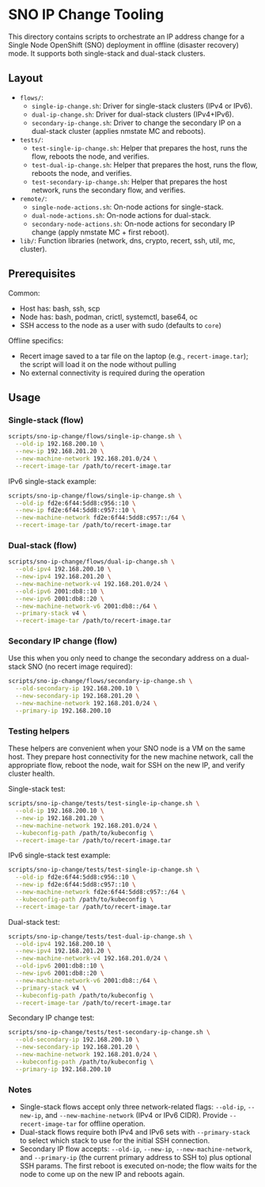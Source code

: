 # SNO IP Change Tooling

This directory contains scripts to orchestrate an IP address change for a Single Node OpenShift (SNO) deployment in offline (disaster recovery) mode. It supports both single-stack and dual-stack clusters.

## Layout

- `flows/`:
  - `single-ip-change.sh`: Driver for single-stack clusters (IPv4 or IPv6).
  - `dual-ip-change.sh`: Driver for dual-stack clusters (IPv4+IPv6).
  - `secondary-ip-change.sh`: Driver to change the secondary IP on a dual-stack cluster (applies nmstate MC and reboots).
- `tests/`:
  - `test-single-ip-change.sh`: Helper that prepares the host, runs the flow, reboots the node, and verifies.
  - `test-dual-ip-change.sh`: Helper that prepares the host, runs the flow, reboots the node, and verifies.
  - `test-secondary-ip-change.sh`: Helper that prepares the host network, runs the secondary flow, and verifies.
- `remote/`:
  - `single-node-actions.sh`: On-node actions for single-stack.
  - `dual-node-actions.sh`: On-node actions for dual-stack.
  - `secondary-node-actions.sh`: On-node actions for secondary IP change (apply nmstate MC + first reboot).
- `lib/`: Function libraries (network, dns, crypto, recert, ssh, util, mc, cluster).

## Prerequisites

Common:
- Host has: bash, ssh, scp
- Node has: bash, podman, crictl, systemctl, base64, oc
- SSH access to the node as a user with sudo (defaults to `core`)

Offline specifics:
- Recert image saved to a tar file on the laptop (e.g., `recert-image.tar`); the script will load it on the node without pulling
- No external connectivity is required during the operation

## Usage

### Single-stack (flow)

```bash
scripts/sno-ip-change/flows/single-ip-change.sh \
  --old-ip 192.168.200.10 \
  --new-ip 192.168.201.20 \
  --new-machine-network 192.168.201.0/24 \
  --recert-image-tar /path/to/recert-image.tar
```

IPv6 single-stack example:

```bash
scripts/sno-ip-change/flows/single-ip-change.sh \
  --old-ip fd2e:6f44:5dd8:c956::10 \
  --new-ip fd2e:6f44:5dd8:c957::10 \
  --new-machine-network fd2e:6f44:5dd8:c957::/64 \
  --recert-image-tar /path/to/recert-image.tar
```

### Dual-stack (flow)

```bash
scripts/sno-ip-change/flows/dual-ip-change.sh \
  --old-ipv4 192.168.200.10 \
  --new-ipv4 192.168.201.20 \
  --new-machine-network-v4 192.168.201.0/24 \
  --old-ipv6 2001:db8::10 \
  --new-ipv6 2001:db8::20 \
  --new-machine-network-v6 2001:db8::/64 \
  --primary-stack v4 \
  --recert-image-tar /path/to/recert-image.tar
```

### Secondary IP change (flow)

Use this when you only need to change the secondary address on a dual-stack SNO (no recert image required):

```bash
scripts/sno-ip-change/flows/secondary-ip-change.sh \
  --old-secondary-ip 192.168.200.10 \
  --new-secondary-ip 192.168.201.20 \
  --new-machine-network 192.168.201.0/24 \
  --primary-ip 192.168.200.10
```

### Testing helpers

These helpers are convenient when your SNO node is a VM on the same host. They prepare host connectivity for the new machine network, call the appropriate flow, reboot the node, wait for SSH on the new IP, and verify cluster health.

Single-stack test:

```bash
scripts/sno-ip-change/tests/test-single-ip-change.sh \
  --old-ip 192.168.200.10 \
  --new-ip 192.168.201.20 \
  --new-machine-network 192.168.201.0/24 \
  --kubeconfig-path /path/to/kubeconfig \
  --recert-image-tar /path/to/recert-image.tar
```

IPv6 single-stack test example:

```bash
scripts/sno-ip-change/tests/test-single-ip-change.sh \
  --old-ip fd2e:6f44:5dd8:c956::10 \
  --new-ip fd2e:6f44:5dd8:c957::10 \
  --new-machine-network fd2e:6f44:5dd8:c957::/64 \
  --kubeconfig-path /path/to/kubeconfig \
  --recert-image-tar /path/to/recert-image.tar
```

Dual-stack test:

```bash
scripts/sno-ip-change/tests/test-dual-ip-change.sh \
  --old-ipv4 192.168.200.10 \
  --new-ipv4 192.168.201.20 \
  --new-machine-network-v4 192.168.201.0/24 \
  --old-ipv6 2001:db8::10 \
  --new-ipv6 2001:db8::20 \
  --new-machine-network-v6 2001:db8::/64 \
  --primary-stack v4 \
  --kubeconfig-path /path/to/kubeconfig \
  --recert-image-tar /path/to/recert-image.tar
```

Secondary IP change test:

```bash
scripts/sno-ip-change/tests/test-secondary-ip-change.sh \
  --old-secondary-ip 192.168.200.10 \
  --new-secondary-ip 192.168.201.20 \
  --new-machine-network 192.168.201.0/24 \
  --kubeconfig-path /path/to/kubeconfig \
  --primary-ip 192.168.200.10
```

### Notes

- Single-stack flows accept only three network-related flags: `--old-ip`, `--new-ip`, and `--new-machine-network` (IPv4 or IPv6 CIDR). Provide `--recert-image-tar` for offline operation.
- Dual-stack flows require both IPv4 and IPv6 sets with `--primary-stack` to select which stack to use for the initial SSH connection.
- Secondary IP flow accepts: `--old-ip`, `--new-ip`, `--new-machine-network`, and `--primary-ip` (the current primary address to SSH to) plus optional SSH params. The first reboot is executed on-node; the flow waits for the node to come up on the new IP and reboots again.
